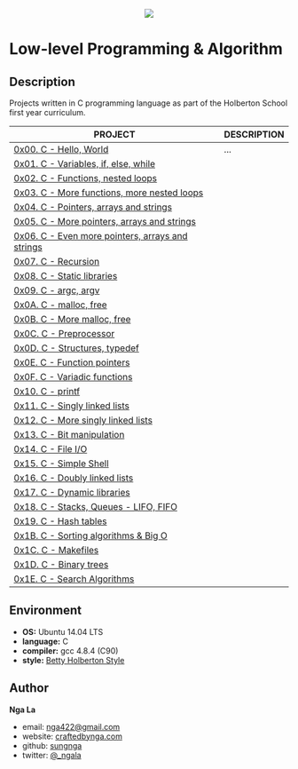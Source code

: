 <p align="center">
  <img src="http://www.holbertonschool.com/holberton-logo.png">
</p>

# Low-level Programming & Algorithm

## Description
Projects written in C programming language as part of the Holberton School first year curriculum.


PROJECT | DESCRIPTION
----|----
[0x00. C - Hello, World](./0x00-hello_world) | ...
[0x01. C - Variables, if, else, while](./0x01-variables_if_else_while) | 
[0x02. C - Functions, nested loops](./0x02-functions_nested_loops) | 
[0x03. C - More functions, more nested loops](./0x03-more_functions_nested_loops) | 
[0x04. C - Pointers, arrays and strings](./0x04-pointers_arrays_strings) | 
[0x05. C - More pointers, arrays and strings](./0x05-pointers_arrays_strings) | 
[0x06. C - Even more pointers, arrays and strings](./0x06-pointers_arrays_strings) |  
[0x07. C - Recursion](./0x07-recursion) | 
[0x08. C - Static libraries](./0x08-static_libraries) | 
[0x09. C - argc, argv](./0x09-argc_argv) | 
[0x0A. C - malloc, free](./0x0A-malloc_free) | 
[0x0B. C - More malloc, free](./0x0B-more_malloc_free) | 
[0x0C. C - Preprocessor](./0x0C-preprocessor) | 
[0x0D. C - Structures, typedef](./0x0D-structures_typedef) | 
[0x0E. C - Function pointers](./0x0E-function_pointers) | 
[0x0F. C - Variadic functions](./0x0F-variadic_functions) | 
[0x10. C - printf](https://github.com/sungnga/printf) | 
[0x11. C - Singly linked lists](./0x11-singly_linked_lists) | 
[0x12. C - More singly linked lists](./0x12-more_singly_linked_lists) | 
[0x13. C - Bit manipulation](./0x13-bit_manipulation) | 
[0x14. C - File I/O ](./0x14-file_io) | 
[0x15. C - Simple Shell](https://github.com/sungnga/simple_shell) | 
[0x16. C - Doubly linked lists](./0x16-doubly_linked_lists) | 
[0x17. C - Dynamic libraries](./0x17-dynamic_libraries) | 
[0x18. C - Stacks, Queues - LIFO, FIFO](./https://github.com/sungnga/monty) | 
[0x19. C - Hash tables](./0x19-hash_tables) | 
[0x1B. C - Sorting algorithms & Big O](./0x1B-sorting_algorithms) | 
[0x1C. C - Makefiles](./0x1C-makefiles) | 
[0x1D. C - Binary trees](./0x1D-binary_trees) | 
[0x1E. C - Search Algorithms](./0x1E-search_algorithms) | 


## Environment

* __OS:__ Ubuntu 14.04 LTS
* __language:__ C
* __compiler:__ gcc 4.8.4 (C90)
* __style:__ [Betty Holberton Style](https://github.com/holbertonschool/Betty)

## Author

**Nga La**
* email: [nga422@gmail.com](nga422@gmail.com)
* website: [craftedbynga.com](http://www.craftedbynga.com/)
* github: [sungnga](https://github.com/sungnga)
* twitter: [@_ngala](https://twitter.com/_ngala)